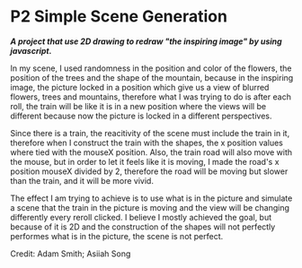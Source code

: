 # P2 Simple Scene Generation
***A project that use 2D drawing to redraw "the inspiring image" by using javascript.***

In my scene, I used randomness in the position and color of the flowers, the position of the trees and the shape of the mountain, because in the inspiring image, the picture locked in a position which give us a view of blurred flowers, trees and mountains, therefore what I was trying to do is after each roll, the train will be like it is in a new position where the views will be different because now the picture is locked in a different perspectives.

Since there is a train, the reacitivity of the scene must include the train in it, therefore when I construct the train with the shapes, the x position values where tied with the mouseX position. Also, the train road will also move with the mouse, but in order to let it feels like it is moving, I made the road's x position mouseX divided by 2, therefore the road will be moving but slower than the train, and it will be more vivid.

The effect I am trying to achieve is to use what is in the picture and simulate a scene that the train in the picture is moving and the view will be changing differently every reroll clicked. I believe I mostly achieved the goal, but because of it is 2D and the construction of the shapes will not perfectly performes what is in the picture, the scene is not perfect.

Credit: Adam Smith; Asiiah Song
